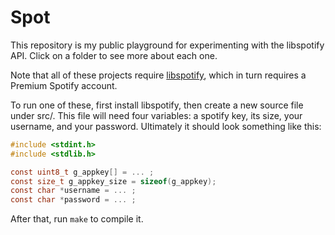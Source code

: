 Spot
====

This repository is my public playground for experimenting with the libspotify API. Click on a folder to see more about each one.

Note that all of these projects require [libspotify](https://developer.spotify.com/technologies/libspotify/), which in turn requires a Premium Spotify account.

To run one of these, first install libspotify, then create a new source file under src/. This file will need four variables: a spotify key, its size, your username, and your password. Ultimately it should look something like this:

```c
#include <stdint.h>
#include <stdlib.h>

const uint8_t g_appkey[] = ... ;
const size_t g_appkey_size = sizeof(g_appkey);
const char *username = ... ;
const char *password = ... ;
```

After that, run `make` to compile it.
